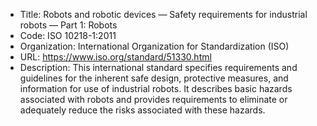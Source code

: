 - Title: Robots and robotic devices — Safety requirements for industrial robots — Part 1: Robots
- Code: ISO 10218-1:2011
- Organization: International Organization for Standardization (ISO)
- URL: https://www.iso.org/standard/51330.html
- Description: This international standard specifies requirements and guidelines for the inherent safe design, protective measures, and information for use of industrial robots. It describes basic hazards associated with robots and provides requirements to eliminate or adequately reduce the risks associated with these hazards.